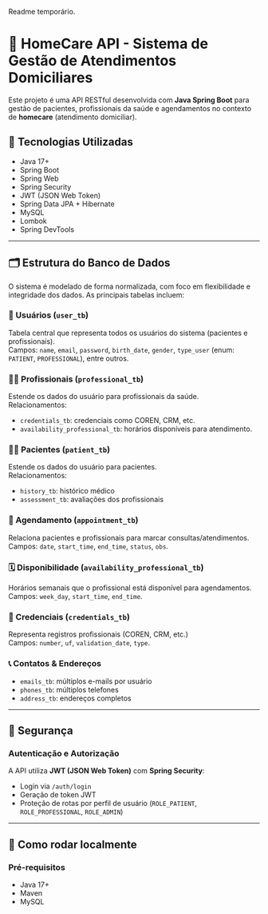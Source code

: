 Readme temporário.
# 🏥 HomeCare API - Sistema de Gestão de Atendimentos Domiciliares

Este projeto é uma API RESTful desenvolvida com **Java Spring Boot** para gestão de pacientes, profissionais da saúde e agendamentos no contexto de **homecare** (atendimento domiciliar).

## 🚀 Tecnologias Utilizadas

- Java 17+
- Spring Boot
- Spring Web
- Spring Security
- JWT (JSON Web Token)
- Spring Data JPA + Hibernate
- MySQL
- Lombok
- Spring DevTools

---

## 🗂️ Estrutura do Banco de Dados

O sistema é modelado de forma normalizada, com foco em flexibilidade e integridade dos dados. As principais tabelas incluem:

### 👤 Usuários (`user_tb`)
Tabela central que representa todos os usuários do sistema (pacientes e profissionais).  
Campos: `name`, `email`, `password`, `birth_date`, `gender`, `type_user` (enum: `PATIENT`, `PROFESSIONAL`), entre outros.

### 🧑‍⚕️ Profissionais (`professional_tb`)
Estende os dados do usuário para profissionais da saúde.  
Relacionamentos:
- `credentials_tb`: credenciais como COREN, CRM, etc.
- `availability_professional_tb`: horários disponíveis para atendimento.

### 🧑‍🦼 Pacientes (`patient_tb`)
Estende os dados do usuário para pacientes.  
Relacionamentos:
- `history_tb`: histórico médico
- `assessment_tb`: avaliações dos profissionais

### 📆 Agendamento (`appointment_tb`)
Relaciona pacientes e profissionais para marcar consultas/atendimentos.  
Campos: `date`, `start_time`, `end_time`, `status`, `obs`.

### 🗓️ Disponibilidade (`availability_professional_tb`)
Horários semanais que o profissional está disponível para agendamentos.  
Campos: `week_day`, `start_time`, `end_time`.

### 🧾 Credenciais (`credentials_tb`)
Representa registros profissionais (COREN, CRM, etc.)  
Campos: `number`, `uf`, `validation_date`, `type`.

### 📞 Contatos & Endereços
- `emails_tb`: múltiplos e-mails por usuário
- `phones_tb`: múltiplos telefones
- `address_tb`: endereços completos

---

## 🔐 Segurança

### Autenticação e Autorização
A API utiliza **JWT (JSON Web Token)** com **Spring Security**:
- Login via `/auth/login`
- Geração de token JWT
- Proteção de rotas por perfil de usuário (`ROLE_PATIENT`, `ROLE_PROFESSIONAL`, `ROLE_ADMIN`)

---

## 🧰 Como rodar localmente

### Pré-requisitos

- Java 17+
- Maven
- MySQL
